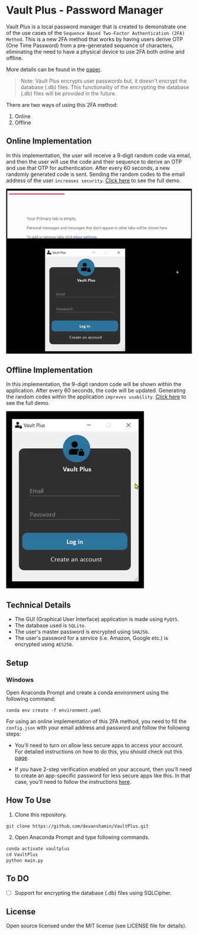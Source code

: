 # Vault Plus - Password Manager

Vault Plus is a local password manager that is created to demonstrate one of the use cases of the `Sequence Based Two-Factor Authentication (2FA) Method`. This is a new 2FA method that works by having users derive OTP (One Time Password) from a pre-generated sequence of characters, eliminating the need to have a physical device to use 2FA both online and offline. 

More details can be found in the [paper](https://link.springer.com/chapter/10.1007%2F978-3-030-60700-5_15).

> Note: Vault Plus encrypts user passwords but, it doesn't encrypt the database (.db) files. This functionality of the encrypting the database (.db) files will be provided in the future.

There are two ways of using this 2FA method:
1. Online
2. Offline

## Online Implementation

In this implementation, the user will receive a 9-digit random code via email, and then the user will use the code and their sequence to derive an OTP and use that OTP for authentication. After every 60 seconds, a new randomly generated code is sent. Sending the random codes to the email address of the user `increases security`. [Click here](https://youtu.be/81jn8GlU5dU) to see the full demo.

![](docs/gifs/online2FA.gif)

## Offline Implementation

In this implementation, the 9-digit random code will be shown within the application. After every 60 seconds, the code will be updated. Generating the random codes within the application `improves usability`. [Click here](https://youtu.be/8ZUJ1yRRsYM) to see the full demo.

![](docs/gifs/offline2FA.gif)

## Technical Details

* The GUI (Graphical User Interface) application is made using `PyQt5`.
* The database used is `SQLite`.
* The user's master password is encrypted using `SHA256`.
* The user's password for a service (i.e. Amazon, Google etc.) is encrypted using `AES256`.

## Setup

### Windows

Open Anaconda Prompt and create a conda environment using the following command:

```
conda env create -f environment.yaml
```

For using an online implementation of this 2FA method, you need to fill the `config.json` with your email address and password and follow the following steps:

* You'll need to turn on allow less secure apps to access your account. For detailed instructions on how to do this, you should check out this [page](https://support.google.com/accounts/answer/6010255).

* If you have 2-step verification enabled on your account, then you'll need to create an app-specific password for less secure apps like this. In that case, you'll need to follow the instructions [here](https://support.google.com/accounts/answer/185833).

## How To Use

1. Clone this repository. 

```
git clone https://github.com/devanshamin/VaultPlus.git
```

2. Open Anaconda Prompt and type following commands. 

```
conda activate vaultplus
cd VaultPlus
python main.py
```

## To DO

- [ ] Support for encrypting the database (.db) files using SQLCipher.

## License

Open source licensed under the MIT license (see LICENSE file for details).